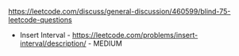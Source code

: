 https://leetcode.com/discuss/general-discussion/460599/blind-75-leetcode-questions

- Insert Interval - https://leetcode.com/problems/insert-interval/description/ - MEDIUM
